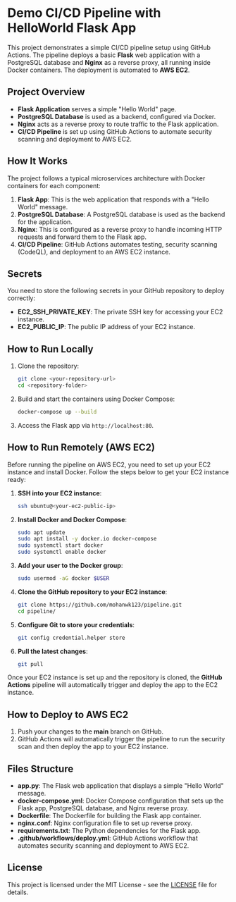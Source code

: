 # Demo CI/CD Pipeline with HelloWorld Flask App

This project demonstrates a simple CI/CD pipeline setup using GitHub Actions. The pipeline deploys a basic **Flask** web application with a PostgreSQL database and **Nginx** as a reverse proxy, all running inside Docker containers. The deployment is automated to **AWS EC2**. 

## Project Overview

- **Flask Application** serves a simple "Hello World" page.
- **PostgreSQL Database** is used as a backend, configured via Docker.
- **Nginx** acts as a reverse proxy to route traffic to the Flask application.
- **CI/CD Pipeline** is set up using GitHub Actions to automate security scanning and deployment to AWS EC2.

## How It Works

The project follows a typical microservices architecture with Docker containers for each component:

1. **Flask App**: This is the web application that responds with a "Hello World" message.
2. **PostgreSQL Database**: A PostgreSQL database is used as the backend for the application.
3. **Nginx**: This is configured as a reverse proxy to handle incoming HTTP requests and forward them to the Flask app.
4. **CI/CD Pipeline**: GitHub Actions automates testing, security scanning (CodeQL), and deployment to an AWS EC2 instance.

## Secrets

You need to store the following secrets in your GitHub repository to deploy correctly:

- **EC2_SSH_PRIVATE_KEY**: The private SSH key for accessing your EC2 instance.
- **EC2_PUBLIC_IP**: The public IP address of your EC2 instance.

## How to Run Locally

1. Clone the repository:
    ```bash
    git clone <your-repository-url>
    cd <repository-folder>
    ```

2. Build and start the containers using Docker Compose:
    ```bash
    docker-compose up --build
    ```

3. Access the Flask app via `http://localhost:80`.

## How to Run Remotely (AWS EC2)

Before running the pipeline on AWS EC2, you need to set up your EC2 instance and install Docker. Follow the steps below to get your EC2 instance ready:

1. **SSH into your EC2 instance**:
    ```bash
    ssh ubuntu@<your-ec2-public-ip>
    ```

2. **Install Docker and Docker Compose**:
    ```bash
    sudo apt update
    sudo apt install -y docker.io docker-compose
    sudo systemctl start docker
    sudo systemctl enable docker
    ```

3. **Add your user to the Docker group**:
    ```bash
    sudo usermod -aG docker $USER
    ```

4. **Clone the GitHub repository to your EC2 instance**:
    ```bash
    git clone https://github.com/mohanwk123/pipeline.git
    cd pipeline/
    ```

5. **Configure Git to store your credentials**:
    ```bash
    git config credential.helper store
    ```

6. **Pull the latest changes**:
    ```bash
    git pull
    ```

Once your EC2 instance is set up and the repository is cloned, the **GitHub Actions** pipeline will automatically trigger and deploy the app to the EC2 instance.

## How to Deploy to AWS EC2

1. Push your changes to the **main** branch on GitHub.
2. GitHub Actions will automatically trigger the pipeline to run the security scan and then deploy the app to your EC2 instance.

## Files Structure

- **app.py**: The Flask web application that displays a simple "Hello World" message.
- **docker-compose.yml**: Docker Compose configuration that sets up the Flask app, PostgreSQL database, and Nginx reverse proxy.
- **Dockerfile**: The Dockerfile for building the Flask app container.
- **nginx.conf**: Nginx configuration file to set up reverse proxy.
- **requirements.txt**: The Python dependencies for the Flask app.
- **.github/workflows/deploy.yml**: GitHub Actions workflow that automates security scanning and deployment to AWS EC2.

## License

This project is licensed under the MIT License - see the [LICENSE](LICENSE) file for details.
